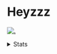# Heyzzz  

[![.](https://skillicons.dev/icons?i=js,ts,nextjs,nestjs,mongodb)](https://skillicons.dev)  

<details>
<summary>Stats</summary
<!--START_SECTION:waka-->

```txt
TypeScript   4 hrs 2 mins    ██████████████████████░░░   88.17 %
JavaScript   22 mins         ██░░░░░░░░░░░░░░░░░░░░░░░   08.28 %
Bash         3 mins          ▒░░░░░░░░░░░░░░░░░░░░░░░░   01.13 %
YAML         2 mins          ▒░░░░░░░░░░░░░░░░░░░░░░░░   01.09 %
JSON         2 mins          ▒░░░░░░░░░░░░░░░░░░░░░░░░   00.91 %
```

<!--END_SECTION:waka-->
</details>
